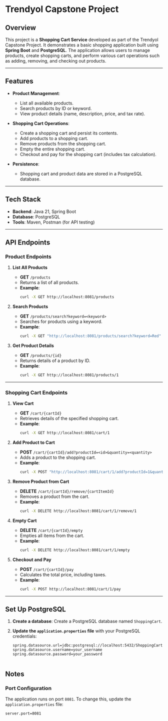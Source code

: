# Trendyol Capstone Project

## Overview

This project is a **Shopping Cart Service** developed as part of the Trendyol Capstone Project. It demonstrates a basic shopping application built using **Spring Boot** and **PostgreSQL**. The application allows users to manage products, create shopping carts, and perform various cart operations such as adding, removing, and checking out products.

---

## Features

- **Product Management**:
  - List all available products.
  - Search products by ID or keyword.
  - View product details (name, description, price, and tax rate).

- **Shopping Cart Operations**:
  - Create a shopping cart and persist its contents.
  - Add products to a shopping cart.
  - Remove products from the shopping cart.
  - Empty the entire shopping cart.
  - Checkout and pay for the shopping cart (includes tax calculation).

- **Persistence**:
  - Shopping cart and product data are stored in a PostgreSQL database.

---

## Tech Stack

- **Backend**: Java 21, Spring Boot
- **Database**: PostgreSQL
- **Tools**: Maven, Postman (for API testing)

---

## API Endpoints

### Product Endpoints

1. **List All Products**
   - **GET** `/products`
   - Returns a list of all products.
   - **Example**:
     ```bash
     curl -X GET http://localhost:8081/products
     ```

2. **Search Products**
   - **GET** `/products/search?keyword=<keyword>`
   - Searches for products using a keyword.
   - **Example**:
     ```bash
     curl -X GET "http://localhost:8081/products/search?keyword=Red"
     ```

3. **Get Product Details**
   - **GET** `/products/{id}`
   - Returns details of a product by ID.
   - **Example**:
     ```bash
     curl -X GET http://localhost:8081/products/1
     ```

---

### Shopping Cart Endpoints

1. **View Cart**
   - **GET** `/cart/{cartId}`
   - Retrieves details of the specified shopping cart.
   - **Example**:
     ```bash
     curl -X GET http://localhost:8081/cart/1
     ```

2. **Add Product to Cart**
   - **POST** `/cart/{cartId}/add?productId=<id>&quantity=<quantity>`
   - Adds a product to the shopping cart.
   - **Example**:
     ```bash
     curl -X POST "http://localhost:8081/cart/1/add?productId=1&quantity=2"
     ```

3. **Remove Product from Cart**
   - **DELETE** `/cart/{cartId}/remove/{cartItemId}`
   - Removes a product from the cart.
   - **Example**:
     ```bash
     curl -X DELETE http://localhost:8081/cart/1/remove/1
     ```

4. **Empty Cart**
   - **DELETE** `/cart/{cartId}/empty`
   - Empties all items from the cart.
   - **Example**:
     ```bash
     curl -X DELETE http://localhost:8081/cart/1/empty
     ```

5. **Checkout and Pay**
   - **POST** `/cart/{cartId}/pay`
   - Calculates the total price, including taxes.
   - **Example**:
     ```bash
     curl -X POST http://localhost:8081/cart/1/pay
     ```

---

## Set Up PostgreSQL

1. **Create a database**:
   Create a PostgreSQL database named `ShoppingCart`.

2. **Update the `application.properties` file** with your PostgreSQL credentials:
   ```properties
   spring.datasource.url=jdbc:postgresql://localhost:5432/ShoppingCart
   spring.datasource.username=your_username
   spring.datasource.password=your_password


## **Notes**

### Port Configuration
The application runs on port `8081`. To change this, update the `application.properties` file:

```properties
server.port=8081

